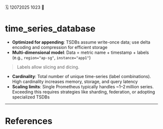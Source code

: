 🗓️ 12072025 1023
📎

# time_series_database

- **Optimized for appending**: TSDBs assume write-once data; use delta encoding and compression for efficient storage
- **Multi-dimensional model**: Data = metric name + timestamp + labels (e.g., `region="ap-sg"`, `instance="app1"`)
>  Labels allow slicing and dicing. 
- **Cardinality**: Total number of unique time-series (label combinations). High cardinality increases memory, storage, and query latency
- **Scaling limits**: Single Prometheus typically handles ~1–2 million series. Exceeding this requires strategies like sharding, federation, or adopting specialized TSDBs

---
# References
